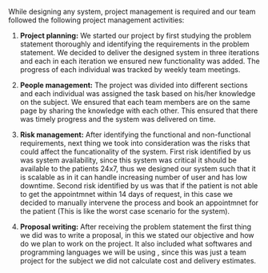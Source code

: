 While designing any system, project management is required and our team followed the following project management activities:

1. **Project planning:** We started our project by first studying the problem statement thoroughly and identifying the requirements in the problem statement. We decided to deliver the designed system in three iterations and each in each iteration we ensured new functionality was added. The progress of each individual was tracked by weekly team meetings.

2. **People management:** The project was divided into different sections and each individual was assigned the task based on his/her knowledge on the subject. We ensured that each team members are on the same page by sharing the knowledge with each other. This ensured that there was timely progress and the system was delivered on time.

3. **Risk management:** After identifying the functional and non-functional requirements, next thing we took into consideration was the risks that could affect the funcationality of the system. First risk identified by us was system availability, since this system was critical it should be available to the patients 24x7, thus we designed our system such that it is scalable as in it can handle increasing number of user and has low downtime. Second risk identified by us was that if the patient is not able to get the appointmnet within 14 days of request, in this case we decided to manually intervene the process and book an appointmnet for the patient (This is like the worst case scenario for the system). 

4. **Proposal writing:** After receiving the problem statement the first thing we did was to write a proposal, in this we stated our objective and how do we plan to work on the project. It also included what softwares and programming languages we will be using , since this was just a team project for the subject we did not calculate cost and delivery estimates.

